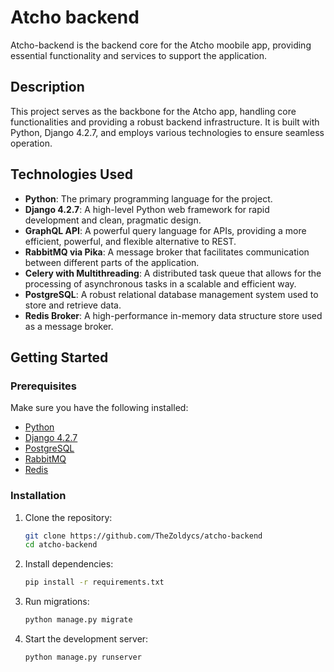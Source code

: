 # Atcho backend

Atcho-backend is the backend core for the Atcho moobile app, providing essential functionality and services to support the application.

## Description

This project serves as the backbone for the Atcho app, handling core functionalities and providing a robust backend infrastructure. It is built with Python, Django 4.2.7, and employs various technologies to ensure seamless operation.

## Technologies Used

- **Python**: The primary programming language for the project.
- **Django 4.2.7**: A high-level Python web framework for rapid development and clean, pragmatic design.
- **GraphQL API**: A powerful query language for APIs, providing a more efficient, powerful, and flexible alternative to REST.
- **RabbitMQ via Pika**: A message broker that facilitates communication between different parts of the application.
- **Celery with Multithreading**: A distributed task queue that allows for the processing of asynchronous tasks in a scalable and efficient way.
- **PostgreSQL**: A robust relational database management system used to store and retrieve data.
- **Redis Broker**: A high-performance in-memory data structure store used as a message broker.

## Getting Started

### Prerequisites

Make sure you have the following installed:

- [Python](https://www.python.org/)
- [Django 4.2.7](https://www.djangoproject.com/)
- [PostgreSQL](https://www.postgresql.org/)
- [RabbitMQ](https://www.rabbitmq.com/)
- [Redis](https://redis.io/)

### Installation

1. Clone the repository:

    ```bash
    git clone https://github.com/TheZoldycs/atcho-backend
    cd atcho-backend
    ```

2. Install dependencies:

    ```bash
    pip install -r requirements.txt
    ```

3. Run migrations:

    ```bash
    python manage.py migrate
    ```

4. Start the development server:

    ```bash
    python manage.py runserver
    ```




